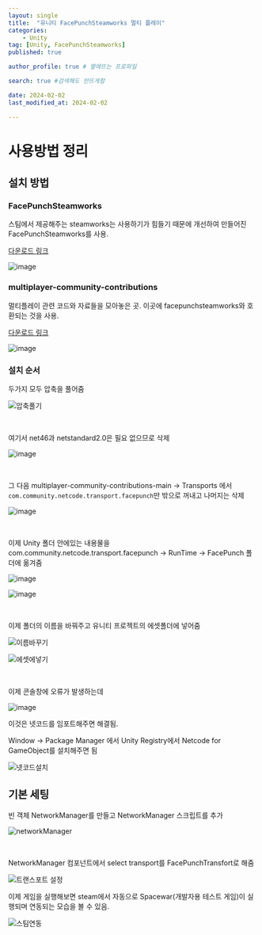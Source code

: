 ```yaml
---
layout: single
title:  "유니티 FacePunchSteamworks 멀티 플레이"
categories: 
    - Unity
tag: [Unity, FacePunchSteamworks]
published: true

author_profile: true # 옆에뜨는 프로파일

search: true #검색해도 안뜨게함

date: 2024-02-02
last_modified_at: 2024-02-02

---
```


# 사용방법 정리

## 설치 방법
### FacePunchSteamworks
스팀에서 제공해주는 steamworks는 사용하기가 힘들기 때문에 개선하여 만들어진 FacePunchSteamworks를 사용.

[다운로드 링크](https://github.com/Facepunch/Facepunch.Steamworks/releases/tag/2.3.2)

![image](https://github.com/novicehog/comments/assets/131991619/bcb493d5-d31c-48f6-acec-b7119c48638a)

### multiplayer-community-contributions
멀티플레이 관련 코드와 자료들을 모아놓은 곳.
이곳에 facepunchsteamworks와 호환되는 것을 사용.

[다운로드 링크](multiplayer-community-contributions)

![image](https://github.com/novicehog/comments/assets/131991619/1cbddb16-bc95-487d-86e4-72612a70492b)


### 설치 순서
두가지 모두 압축을 풀어줌

![압축풀기](https://github.com/novicehog/comments/assets/131991619/69d7ac4b-3784-48d9-977b-448e9538043e)

<br>

여기서 net46과 netstandard2.0은 필요 없으므로 삭제

![image](https://github.com/novicehog/comments/assets/131991619/b027014f-4580-4212-8691-8d97c77db7fd)

<br>

그 다음 multiplayer-community-contributions-main -> Transports 에서 `com.community.netcode.transport.facepunch`만 밖으로 꺼내고 나머지는 삭제

![image](https://github.com/novicehog/comments/assets/131991619/e5d392cf-4ca1-4b79-8c6d-6594e6673b32)

<br>


이제 Unity 폴더 안에있는 내용물을 com.community.netcode.transport.facepunch -> RunTime -> FacePunch 폴더에 옮겨줌

![image](https://github.com/novicehog/comments/assets/131991619/52384124-f239-436b-8e3f-c78176504918)


![image](https://github.com/novicehog/comments/assets/131991619/e181c213-36dc-4ab4-87f7-b65ddeac1f8e)

<br>

이제 폴더의 이름을 바꿔주고 유니티 프로젝트의 에셋폴더에 넣어줌

![이름바꾸기](https://github.com/novicehog/comments/assets/131991619/6591b087-f2ad-4dcd-ac41-b3f11f0f699a)

![에셋에넣기](https://github.com/novicehog/comments/assets/131991619/38f4cbf6-66f6-4805-8f93-844ed550b304)

<br>

이제 콘솔창에 오류가 발생하는데

![image](https://github.com/novicehog/comments/assets/131991619/cb408ef0-8a13-4c16-a9de-2ea7074168f5)

이것은 넷코드를 임포트해주면 해결됨.

Window -> Package Manager 에서 Unity Registry에서 Netcode for GameObject를 설치해주면 됨

![넷코드설치](https://github.com/novicehog/comments/assets/131991619/dac0137a-8e5e-401d-b1c5-aefdbf28dc9d)


## 기본 세팅
빈 객체 NetworkManager를 만들고 NetworkManager 스크립트를 추가

![networkManager](https://github.com/novicehog/comments/assets/131991619/2036d660-830c-4b4d-8240-4f277f5c929a)

<br>

NetworkManager 컴포넌트에서 select transport를 FacePunchTransfort로 해줌

![트랜스포트 설정](https://github.com/novicehog/comments/assets/131991619/3f82bb3d-d78d-4bd1-a25f-483ed1836368)

이제 게임을 실행해보면 steam에서 자동으로 Spacewar(개발자용 테스트 게임)이 실행되며 연동되는 모습을 볼 수 있음.

![스팀연동](https://github.com/novicehog/comments/assets/131991619/a8ba807a-f92b-4843-8ab6-79808c678fc8)





